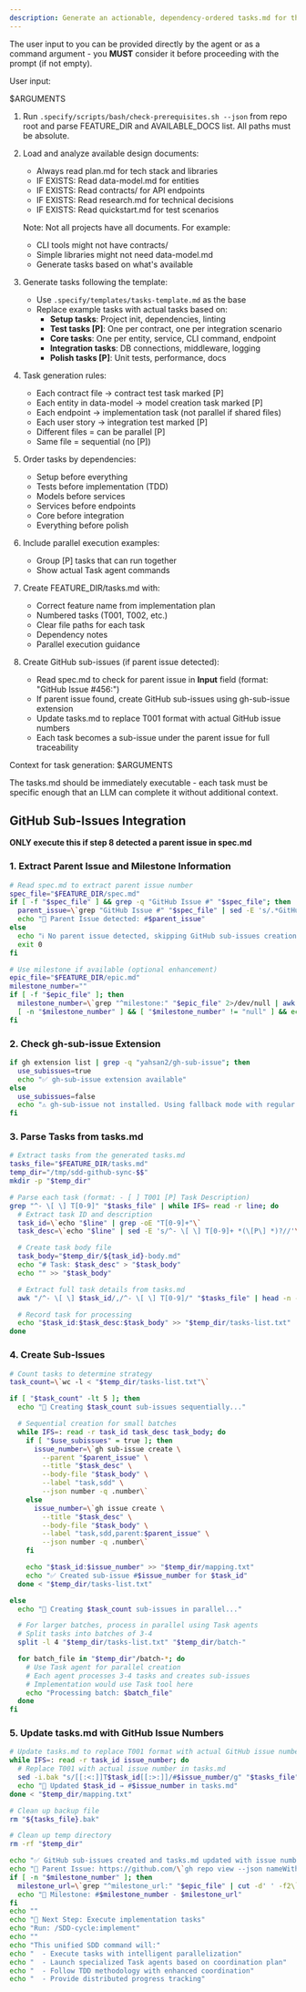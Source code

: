 ```yaml
---
description: Generate an actionable, dependency-ordered tasks.md for the feature based on available design artifacts.
---
```


The user input to you can be provided directly by the agent or as a command argument - you **MUST** consider it before proceeding with the prompt (if not empty).

User input:

$ARGUMENTS

1. Run `.specify/scripts/bash/check-prerequisites.sh --json` from repo root and parse FEATURE_DIR and AVAILABLE_DOCS list. All paths must be absolute.
2. Load and analyze available design documents:
   - Always read plan.md for tech stack and libraries
   - IF EXISTS: Read data-model.md for entities
   - IF EXISTS: Read contracts/ for API endpoints
   - IF EXISTS: Read research.md for technical decisions
   - IF EXISTS: Read quickstart.md for test scenarios

   Note: Not all projects have all documents. For example:
   - CLI tools might not have contracts/
   - Simple libraries might not need data-model.md
   - Generate tasks based on what's available

3. Generate tasks following the template:
   - Use `.specify/templates/tasks-template.md` as the base
   - Replace example tasks with actual tasks based on:
     - **Setup tasks**: Project init, dependencies, linting
     - **Test tasks [P]**: One per contract, one per integration scenario
     - **Core tasks**: One per entity, service, CLI command, endpoint
     - **Integration tasks**: DB connections, middleware, logging
     - **Polish tasks [P]**: Unit tests, performance, docs

4. Task generation rules:
   - Each contract file → contract test task marked [P]
   - Each entity in data-model → model creation task marked [P]
   - Each endpoint → implementation task (not parallel if shared files)
   - Each user story → integration test marked [P]
   - Different files = can be parallel [P]
   - Same file = sequential (no [P])

5. Order tasks by dependencies:
   - Setup before everything
   - Tests before implementation (TDD)
   - Models before services
   - Services before endpoints
   - Core before integration
   - Everything before polish

6. Include parallel execution examples:
   - Group [P] tasks that can run together
   - Show actual Task agent commands

7. Create FEATURE_DIR/tasks.md with:
   - Correct feature name from implementation plan
   - Numbered tasks (T001, T002, etc.)
   - Clear file paths for each task
   - Dependency notes
   - Parallel execution guidance

8. Create GitHub sub-issues (if parent issue detected):
   - Read spec.md to check for parent issue in **Input** field (format: "GitHub Issue #456:")
   - If parent issue found, create GitHub sub-issues using gh-sub-issue extension
   - Update tasks.md to replace T001 format with actual GitHub issue numbers
   - Each task becomes a sub-issue under the parent issue for full traceability

Context for task generation: $ARGUMENTS

The tasks.md should be immediately executable - each task must be specific enough that an LLM can complete it without additional context.

## GitHub Sub-Issues Integration

**ONLY execute this if step 8 detected a parent issue in spec.md**

### 1. Extract Parent Issue and Milestone Information

```bash
# Read spec.md to extract parent issue number
spec_file="$FEATURE_DIR/spec.md"
if [ -f "$spec_file" ] && grep -q "GitHub Issue #" "$spec_file"; then
  parent_issue=\`grep "GitHub Issue #" "$spec_file" | sed -E 's/.*GitHub Issue #([0-9]+).*/\1/'\`
  echo "📝 Parent Issue detected: #$parent_issue"
else
  echo "ℹ️ No parent issue detected, skipping GitHub sub-issues creation"
  exit 0
fi

# Use milestone if available (optional enhancement)
epic_file="$FEATURE_DIR/epic.md"
milestone_number=""
if [ -f "$epic_file" ]; then
  milestone_number=\`grep "^milestone:" "$epic_file" 2>/dev/null | awk '{print $2}'\`
  [ -n "$milestone_number" ] && [ "$milestone_number" != "null" ] && echo "📝 Using milestone: #$milestone_number"
fi
```

### 2. Check gh-sub-issue Extension

```bash
if gh extension list | grep -q "yahsan2/gh-sub-issue"; then
  use_subissues=true
  echo "✅ gh-sub-issue extension available"
else
  use_subissues=false
  echo "⚠️ gh-sub-issue not installed. Using fallback mode with regular issues."
fi
```

### 3. Parse Tasks from tasks.md

```bash
# Extract tasks from the generated tasks.md
tasks_file="$FEATURE_DIR/tasks.md"
temp_dir="/tmp/sdd-github-sync-$$"
mkdir -p "$temp_dir"

# Parse each task (format: - [ ] T001 [P] Task Description)
grep "^- \[ \] T[0-9]" "$tasks_file" | while IFS= read -r line; do
  # Extract task ID and description
  task_id=\`echo "$line" | grep -oE "T[0-9]+"\`
  task_desc=\`echo "$line" | sed -E 's/^- \[ \] T[0-9]+ *(\[P\] *)?//'\`

  # Create task body file
  task_body="$temp_dir/${task_id}-body.md"
  echo "# Task: $task_desc" > "$task_body"
  echo "" >> "$task_body"

  # Extract full task details from tasks.md
  awk "/^- \[ \] $task_id/,/^- \[ \] T[0-9]/" "$tasks_file" | head -n -1 >> "$task_body"

  # Record task for processing
  echo "$task_id:$task_desc:$task_body" >> "$temp_dir/tasks-list.txt"
done
```

### 4. Create Sub-Issues

```bash
# Count tasks to determine strategy
task_count=\`wc -l < "$temp_dir/tasks-list.txt"\`

if [ "$task_count" -lt 5 ]; then
  echo "📝 Creating $task_count sub-issues sequentially..."

  # Sequential creation for small batches
  while IFS=: read -r task_id task_desc task_body; do
    if [ "$use_subissues" = true ]; then
      issue_number=\`gh sub-issue create \
        --parent "$parent_issue" \
        --title "$task_desc" \
        --body-file "$task_body" \
        --label "task,sdd" \
        --json number -q .number\`
    else
      issue_number=\`gh issue create \
        --title "$task_desc" \
        --body-file "$task_body" \
        --label "task,sdd,parent:$parent_issue" \
        --json number -q .number\`
    fi

    echo "$task_id:$issue_number" >> "$temp_dir/mapping.txt"
    echo "✅ Created sub-issue #$issue_number for $task_id"
  done < "$temp_dir/tasks-list.txt"

else
  echo "📝 Creating $task_count sub-issues in parallel..."

  # For larger batches, process in parallel using Task agents
  # Split tasks into batches of 3-4
  split -l 4 "$temp_dir/tasks-list.txt" "$temp_dir/batch-"

  for batch_file in "$temp_dir"/batch-*; do
    # Use Task agent for parallel creation
    # Each agent processes 3-4 tasks and creates sub-issues
    # Implementation would use Task tool here
    echo "Processing batch: $batch_file"
  done
fi
```

### 5. Update tasks.md with GitHub Issue Numbers

```bash
# Update tasks.md to replace T001 format with actual GitHub issue numbers
while IFS=: read -r task_id issue_number; do
  # Replace T001 with actual issue number in tasks.md
  sed -i.bak "s/[[:<:]]T$task_id[[:>:]]/#$issue_number/g" "$tasks_file"
  echo "📝 Updated $task_id → #$issue_number in tasks.md"
done < "$temp_dir/mapping.txt"

# Clean up backup file
rm "${tasks_file}.bak"

# Clean up temp directory
rm -rf "$temp_dir"

echo "✅ GitHub sub-issues created and tasks.md updated with issue numbers"
echo "🔗 Parent Issue: https://github.com/\`gh repo view --json nameWithOwner -q .nameWithOwner\`/issues/$parent_issue"
if [ -n "$milestone_number" ]; then
  milestone_url=\`grep "^milestone_url:" "$epic_file" | cut -d' ' -f2\`
  echo "🎯 Milestone: #$milestone_number - $milestone_url"
fi
echo ""
echo "🚀 Next Step: Execute implementation tasks"
echo "Run: /SDD-cycle:implement"
echo ""
echo "This unified SDD command will:"
echo "  - Execute tasks with intelligent parallelization"
echo "  - Launch specialized Task agents based on coordination plan"
echo "  - Follow TDD methodology with enhanced coordination"
echo "  - Provide distributed progress tracking"
```
